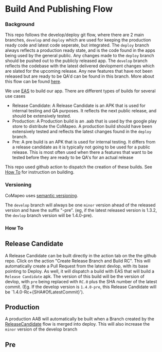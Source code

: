 # Build And Publishing Flow

### Background

This repo follows the develop/deploy git flow, where there are 2 main branches, `develop` and `deploy` which are used for keeping the production ready code and latest code seperate, but integrated. The `deploy` branch always reflects a production ready state, and is the code found in the apps being used by the general public. Any changes made to the `deploy` branch should be pushed out to the publicly released app. The `develop` branch reflects the codebase with the latest delivered devlopment changes which are slated for the upcoming release. Any new features that have not been released but are ready to be QA'd can be found in this branch. More about this flow can be found [here](https://nvie.com/posts/a-successful-git-branching-model/).

We use [EAS](https://expo.dev/pricing) to build our app. There are different types of builds for several use cases

- Release Candidate: A Release Candidate is an APK that is used for internal testing and QA purposes. It reflects the next public release, and should be extensively tested.
- Production: A Production build is an .aab that is used by the google play store to distribute the CoMapeo. A production build should have been extensively tested and reflects the latest changes found in the `deploy` branch.
- Pre: A pre build is an APK that is used for internal testing. It differs from a release candidate as it is typically not going to be used for a public release. This is most often used when there a features that want to be tested before they are ready to be QA's for an actual release

This repo used github action to dispatch the creation of these builds. See [How To](#how-to) for instruction on building.

### Versioning

CoMapeo uses [semantic versioning](https://semver.org/).

The `develop` branch will always be one `minor` version ahead of the released version and have the suffix "-pre". (eg, if the latest released version is 1.3.2, the `devlop` branch version will be 1.4.0-pre).

### How To

## Release Candidate

A Release Candidate can be built directly in the action tab on the the github repo. Click on the action "Create Release Branch and Build RC". This will automatically create a Pull Request from the latest devlop, with its base pointing to Deploy. As well, it will dispatch a build with EAS that will build a `Release Candidate` apk. The version of this build will be the version of devlop, with `pre` being replaced with `RC.0` plus the SHA number of the latest commit. (Eg. If the develop version is `1.4.0-pre`, this Release Candidate will be `1.4.0-Rc+{SHA#OfLatestCommit}').

## Production

A production AAB will automatically be built when a Branch created by the [ReleaseCandidate](#release-candidate) flow is merged into deploy. This will also increase the `minor` version of the develop branch

## Pre
